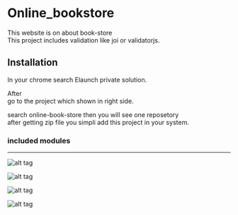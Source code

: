 # Online_bookstore


This website is on about book-store\
This project includes validation like joi or validatorjs.

## Installation

In your chrome search Elaunch private solution.

After\
go to the project which shown in right side.

search online-book-store then you will see one reposetory \
after getting zip file you simpli add this project in your system.

### included modules
---
![alt tag](https://www.vectorlogo.zone/logos/nodejs/nodejs-icon.svg)

![alt tag](https://www.vectorlogo.zone/logos/aliexpress/aliexpress-ar21.svg)

![alt tag](https://www.vectorlogo.zone/logos/mongodb/mongodb-ar21.svg)

![alt tag](https://www.shutterstock.com/image-vector/mongoose-coffee-logo-design-vector-1716136327)